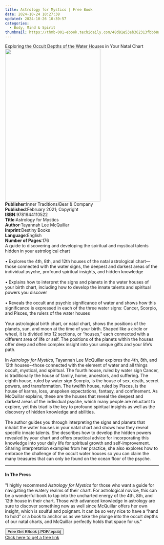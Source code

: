 ```yaml
---
title: Astrology for Mystics | Free Book
date: 2024-10-24 10:27:38
updated: 2024-10-26 10:39:57
categories:
  - Body, Mind & Spirit
thumbnail: https://thmb-001-ebook.techidaily.com/48d81e53eb362313fbbb8a0856ebcf2505045cbf00fa1ee7d9b6d4d6cb80fa1b.jpg
---
```

<main id="book-container">
  <div class="flex flex-col">
    <div class="book-brief flex-1 py-6 px-4 sm:p-6 md:py-10 md:px-8">
      <!-- brief-->
      <div class="book-brief-main">
        Exploring the Occult Depths of the Water Houses in Your Natal Chart
      </div>
    </div>
    <div
      class="book-meta-info flex-1 grid gap-4 col-start-1 col-end-3 row-start-1 sm:mb-6 sm:grid-cols-4 lg:gap-6 lg:col-start-2 lg:row-end-6 lg:row-span-6 lg:mb-0"
    >
      <div
        class="book-meta-info-left place-content-center mt-4 p-4 text-sm leading-6 col-start-2 col-span-2 dark:text-slate-400"
      >
        <img
          class="w-full h-500 object-cover rounded-lg sm:h-255 sm:col-span-2 lg:col-span-full"
          src="https://img-001-ebook.techidaily.com/8cee328eea95c198bea01ec6503028670160d5e76ce611044f3691178e0bf5cc.jpg"
          alt=""
          width="312"
          height="500"
        />
      </div>
      <div
        class="book-meta-info-right mt-2 col-start-1 row-start-2 col-span-3 self-center"
      >
        <!-- meta data  -->
        <div class="flex flex-col px-4 md:px-8">
          <div class="flex-1">
            <strong>Publisher</strong>:<span class="px-2"
              >Inner Traditions/Bear &amp; Company</span
            >
          </div>
          <div class="flex-1">
            <strong>Published</strong>:<span class="px-2"
              >February 2021; Copyright</span
            >
          </div>
          <div class="flex-1">
            <strong>ISBN</strong>:<span class="px-2">9781644110522</span>
          </div>
          <div class="flex-1">
            <strong>Title</strong>:<span class="px-2"
              >Astrology for Mystics</span
            >
          </div>
          <div class="flex-1">
            <strong>Author</strong>:<span class="px-2"
              >Tayannah Lee McQuillar</span
            >
          </div>
          <div class="flex-1">
            <strong>Imprint</strong>:<span class="px-2">Destiny Books</span>
          </div>
          <div class="flex-1">
            <strong>Language</strong>:<span class="px-2">English</span>
          </div>
          <div class="flex-1">
            <strong>Number of Pages</strong>:<span class="px-2">176</span>
          </div>
        </div>
      </div>
    </div>
    <div class="book-description flex-1 py-6 px-4 sm:p-6 md:py-10 md:px-8">
      <div class="book-description-main">
        <div accordion-content="" id="description">
          A guide to discovering and developing the spiritual and mystical
          talents hidden in your astrological chart <br /><br />• Explores the
          4th, 8th, and 12th houses of the natal astrological chart—those
          connected with the water signs, the deepest and darkest areas of the
          individual psyche, profound spiritual insights, and hidden knowledge
          <br /><br />• Explains how to interpret the signs and planets in the
          water houses of your birth chart, including how to develop the innate
          talents and spiritual powers you discover <br /><br />• Reveals the
          occult and psychic significance of water and shows how this
          significance is expressed in each of the three water signs: Cancer,
          Scorpio, and Pisces, the rulers of the water houses <br /><br />Your
          astrological birth chart, or natal chart, shows the positions of the
          planets, sun, and moon at the time of your birth. Shaped like a circle
          or wheel, it is divided into 12 sections, or “houses,” each connected
          with a different area of life or self. The positions of the planets
          within the houses offer deep and often complex insight into your
          unique gifts and your life’s path. <br /><br />In
          <i>Astrology for Mystics</i>, Tayannah Lee McQuillar explores the 4th,
          8th, and 12th houses--those connected with the element of water and
          all things occult, mystical, and spiritual. The fourth house, ruled by
          water sign Cancer, is traditionally the house of family, home,
          ancestors, and suffering. The eighth house, ruled by water sign
          Scorpio, is the house of sex, death, secret powers, and
          transformation. The twelfth house, ruled by Pisces, is the house of
          karma, loss, unspoken expectations, fantasy, and confinement. As
          McQuillar explains, these are the houses that reveal the deepest and
          darkest areas of the individual psyche, which many people are
          reluctant to explore, yet this triad is the key to profound spiritual
          insights as well as the discovery of hidden knowledge and abilities.
          <br /><br />The author guides you through interpreting the signs and
          planets that inhabit the water houses in your natal chart and shows
          how they reveal specific innate talents. She describes how to develop
          the hidden powers revealed by your chart and offers practical advice
          for incorporating this knowledge into your daily life for spiritual
          growth and self-improvement. Sharing interpretation examples from her
          practice, she also explores how to embrace the challenge of the occult
          water houses so you can claim the many treasures that can only be
          found on the ocean floor of the psyche.
        </div>
        <div class="accordion-fader"></div>
      </div>
    </div>
    <div class="book-excerpts flex-1 py-6 px-4 sm:p-6 md:py-10 md:px-8">
      <!-- excerpts-->
      <div class="book-excerpts-main">
        <hr />
        <h4 class="placeholder placeholder-heading">
          <span>In The Press</span>
        </h4>
        <p>
          "I highly recommend <i>Astrology for Mystics</i> for those who want a
          guide for navigating the watery realms of their chart. For
          astrological novice, this can be a wonderful book to tap into the
          uncharted energy of the 4th, 8th, and 12th house in their chart. Those
          with advanced knowledge in astrology are sure to discover something
          new as well since McQuillar offers her own insight, which is soulful
          and poignant. It can be so very nice to have a “hand to hold” or a
          book to anchor us as we take the plunge into the occult depths of our
          natal charts, and McQuillar perfectly holds that space for us."
        </p>
      </div>
    </div>
    <div
      class="book-about-author flex-1 py-6 px-4 sm:p-6 md:py-10 md:px-8"
    ></div>
    <div class="book-free-get flex-1 py-6 px-4 sm:p-6 md:py-10 md:px-8">
      <button
        id="btn-free-get"
        class="bg-blue-500 hover:bg-blue-700 text-white font-bold py-2 px-4 rounded"
      >
        Free Get EBook (.PDF/.epub)
      </button>
      <div id="countdown-display" class="px-2 text-lg mt-2"></div>
      <a
        id="free-link"
        class="hidden bg-blue-500 hover:bg-blue-700 text-white font-bold py-2 px-4 rounded"
        href="https://www.ebooks.com/en-us/book/209983774/astrology-for-mystics/tayannah-lee-mcquillar/"
        target="_blank"
        >Click here to get a free link</a
      >
    </div>
    <script>
      let countdownTime = 0;
      let countdownInterval = null;
      document
        .getElementById('btn-free-get')
        .addEventListener('click', startCountdown);
      function startCountdown() {
        countdownTime = new Date().getTime() + 60000 * 3;
        countdownInterval = setInterval(updateCountdown, 1000);
        document.getElementById('btn-free-get').disabled = true;
        document
          .getElementById('btn-free-get')
          .classList.add('bg-gray-500', 'cursor-not-allowed');
      }
      function updateCountdown() {
        let currentTime = new Date().getTime();
        let timeLeft = countdownTime - currentTime;
        let secondsLeft = Math.floor(timeLeft / 1000);
        document.getElementById('countdown-display').innerHTML =
          `Remaining time: ${secondsLeft} seconds.`;
        if (secondsLeft <= 0) {
          clearInterval(countdownInterval);
          document.getElementById('btn-free-get').classList.add('hidden');
          document.getElementById('free-link').classList.remove('hidden');
          document.getElementById('countdown-display').innerHTML = '';
        }
      }
    </script>
  </div>
</main>
